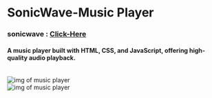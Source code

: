 # SonicWave-Music Player 
<h3> sonicwave : <a href="https://sonicwave-1jay.vercel.app" target="_blank">Click-Here</a> </h3>
<h4>A music player built with HTML, CSS, and JavaScript, offering high-quality audio playback.</h4>
<br/>
<img src="https://jays3aws.s3.ap-south-1.amazonaws.com/assets/k1.png" alt="img of music player" />
<br/>
<img src="https://jays3aws.s3.ap-south-1.amazonaws.com/assets/k2.png" alt="img of music player"/>

